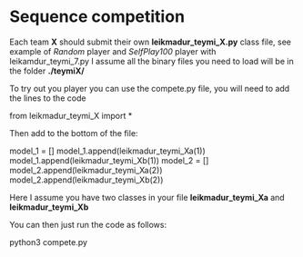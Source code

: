 # Sequence competition

Each team **X** should submit their own **leikmadur_teymi_X.py** class file, see example of *Random* player and *SelfPlay100* player with leikamdur_teymi_7.py
I assume all the binary files you need to load will be in the folder **./teymiX/** 

To try out you player you can use the compete.py file, you will need to add the lines to the code

from leikmadur_teymi_X import * 

Then add to the bottom of the file:

model_1 = []
model_1.append(leikmadur_teymi_Xa(1))
model_1.append(leikmadur_teymi_Xb(1))
model_2 = []
model_2.append(leikmadur_teymi_Xa(2))
model_2.append(leikmadur_teymi_Xb(2))

Here I assume you have two classes in your file **leikmadur_teymi_Xa** and **leikmadur_teymi_Xb**

You can then just run the code as follows:

python3 compete.py
